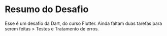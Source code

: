 <h1><b>Resumo do Desafio</b></h1>
Esse é um desafio da Dart, do curso Flutter.
Ainda faltam duas tarefas para serem feitas > Testes e Tratamento de erros.
